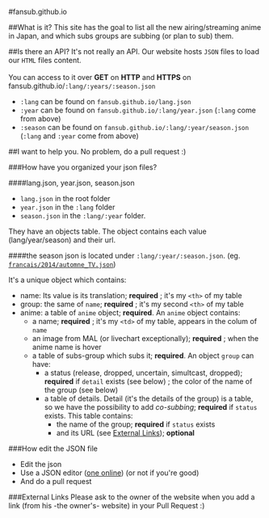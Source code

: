 #fansub.github.io

##What is it?
This site has the goal to list all the new airing/streaming anime in Japan, and which subs groups are subbing (or plan to sub) them.

##Is there an API?
It's not really an API.
Our website hosts `JSON` files to load our `HTML` files content.
<br><br>
You can access to it over **GET** on **HTTP** and **HTTPS** on fansub.github.io/`:lang/:years/:season.json`
<br>
* `:lang` can be found on `fansub.github.io/lang.json`
* `:year` can be found on `fansub.github.io/:lang/year.json` (`:lang` come from above)
* `:season` can be found on `fansub.github.io/:lang/:year/season.json` (`:lang` and `:year` come from above)

##I want to help you.
No problem, do a pull request :)

###How have you organized your json files?

####lang.json, year.json, season.json
* `lang.json` in the root folder
* `year.json` in the `:lang` folder 
* `season.json` in the `:lang/:year` folder.

They have an objects table. The object contains each value (lang/year/season) and their url.

####the season json
is located under `:lang/:year/:season.json`. (eg. [`francais/2014/automne_TV.json`](francais/2014/automne_TV.json))

It's a unique object which contains: 
* name: Its value is its translation; **required** ; it's my `<th>` of my table
* group: the same of `name`; **required** ; it's my second `<th>` of my table
* anime: a table of `anime` object; **required**. An `anime` object contains:
	* a name; **required** ; it's my `<td>` of my table, appears in the colum of `name`
	* an image from MAL (or livechart exceptionally); **required** ; when the anime name is hover
	* a table of subs-group which subs it; **required**. An object `group` can have:
		* a status (release, dropped, uncertain, simultcast, dropped); **required** if `detail` exists (see below) ; the color of the name of the group (see below)
		* a table of details. Detail (it's the details of the group) is a table, so we have the possibility to add *co-subbing*; **required** if `status` exists. This table contains:
			* the name of the group; **required** if `status` exists
			* and its URL (see [External Links](#external-links)); **optional**

###How edit the JSON file
* Edit the json
* Use a JSON editor ([one online](https://www.jsoneditoronline.org)) (or not if you're good)
* And do a pull request

###External Links
Please ask to the owner of the website when you add a link (from his -the owner's- website) in your Pull Request :)
